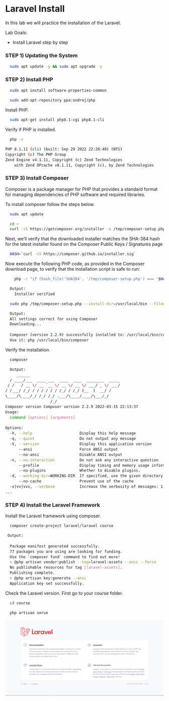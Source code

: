 # Laravel Install

In this lab we will practice the installation of the Laravel.

Lab Goals:

* Install Laravel step by step

### STEP 1) Updating the System


```bash
  sudo apt update -y && sudo apt upgrade -y
```

### STEP 2) Install PHP

```bash
  sudo apt install software-properties-common
```

```bash
  sudo add-apt-repository ppa:ondrej/php
```

Install PHP.
```bash
  sudo apt-get install php8.1-cgi php8.1-cli
```

Verify if PHP is installed.

```bash
  php -v
```

```bash
PHP 8.1.11 (cli) (built: Sep 29 2022 22:28:49) (NTS)
Copyright (c) The PHP Group
Zend Engine v4.1.11, Copyright (c) Zend Technologies
    with Zend OPcache v8.1.11, Copyright (c), by Zend Technologies
```


### STEP 3) Install Composer

Composer is a package manager for PHP that provides a standard format for managing dependencies of PHP software and required libraries. 

To install composer follow the steps below.

```bash
  sudo apt update
```

```bash
  cd ~
  curl -sS https://getcomposer.org/installer -o /tmp/composer-setup.php
```

Next, we’ll verify that the downloaded installer matches the SHA-384 hash for the latest installer found on the Composer Public Keys / Signatures page

```bash
  HASH=`curl -sS https://composer.github.io/installer.sig`
````

Now execute the following PHP code, as provided in the Composer download page, to verify that the installation script is safe to run:


```bash
    php -r "if (hash_file('SHA384', '/tmp/composer-setup.php') === '$HASH') { echo 'Installer verified'; } else { echo 'Installer corrupt'; unlink('composer-setup.php'); } echo PHP_EOL;"
```
```bash
  Output:
    Installer verified
```
```bash
  sudo php /tmp/composer-setup.php --install-dir=/usr/local/bin --filename=composer
```
```bash
  Output:
  All settings correct for using Composer
  Downloading...

  Composer (version 2.2.9) successfully installed to: /usr/local/bin/composer
  Use it: php /usr/local/bin/composer
```

Verify the installation.
```bash
  composer
```
```bash
  Output:
     ______
  / ____/___  ____ ___  ____  ____  ________  _____
 / /   / __ \/ __ `__ \/ __ \/ __ \/ ___/ _ \/ ___/
/ /___/ /_/ / / / / / / /_/ / /_/ (__  )  __/ /
\____/\____/_/ /_/ /_/ .___/\____/____/\___/_/
                    /_/
Composer version Composer version 2.2.9 2022-03-15 22:13:37
Usage:
  command [options] [arguments]

Options:
  -h, --help                     Display this help message
  -q, --quiet                    Do not output any message
  -V, --version                  Display this application version
      --ansi                     Force ANSI output
      --no-ansi                  Disable ANSI output
  -n, --no-interaction           Do not ask any interactive question
      --profile                  Display timing and memory usage information
      --no-plugins               Whether to disable plugins.
  -d, --working-dir=WORKING-DIR  If specified, use the given directory as working directory.
      --no-cache                 Prevent use of the cache
  -v|vv|vvv, --verbose           Increase the verbosity of messages: 1 for normal output, 2 for more verbose output and 3 for debug
...
```
### STEP 4) Install the Laravel Framework

Install the Laravel framework using composer.
```bash
  composer create-project laravel/laravel course
```
```bash
 Output:

  Package manifest generated successfully.
  77 packages you are using are looking for funding.
  Use the `composer fund` command to find out more!
  > @php artisan vendor:publish --tag=laravel-assets --ansi --force
  No publishable resources for tag [laravel-assets].
  Publishing complete.
  > @php artisan key:generate --ansi
  Application key set successfully.
```
Check the Laravel version. First go to your course folder.
```bash
  cd course
```
```bash
  php artisan serve
```

![App Laravel](../images/laravel-site-1.png)

